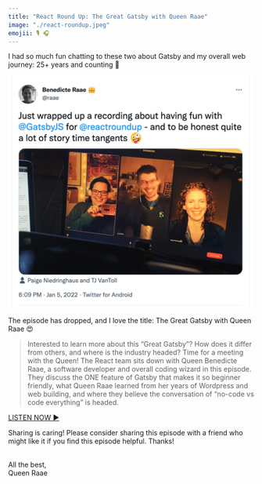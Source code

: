 ```yaml
---
title: "React Round Up: The Great Gatsby with Queen Raae"
image: "./react-roundup.jpeg"
emojii: 🎙 🎧
---
```


I had so much fun chatting to these two about Gatsby and my overall web journey: 25+ years and counting 👵

[![Tweet Screenshot](./roundup-tweet.png "Just wrapped up a recording about having fun with @GatsbyJS for @reactroundup - and to be honest quite a lot of storytime tangents 🤪")](https://twitter.com/raae/status/1478775716967858179)

The episode has dropped, and I love the title: The Great Gatsby with Queen Raae 😍

> Interested to learn more about this “Great Gatsby”? How does it differ from others, and where is the industry headed? Time for a meeting with the Queen! The React team sits down with Queen Benedicte Raae, a software developer and overall coding wizard in this episode. They discuss the ONE feature of Gatsby that makes it so beginner friendly, what Queen Raae learned from her years of Wordpress and web building, and where they believe the conversation of “no-code vs code everything” is headed.

[LISTEN NOW ▶️](https://reactroundup.com/the-great-gatsby-with-queen-raae-react-168)

Sharing is caring!
Please consider sharing this episode with a friend who might like it if you find this episode helpful. Thanks!

&nbsp;  
All the best,  
Queen Raae
